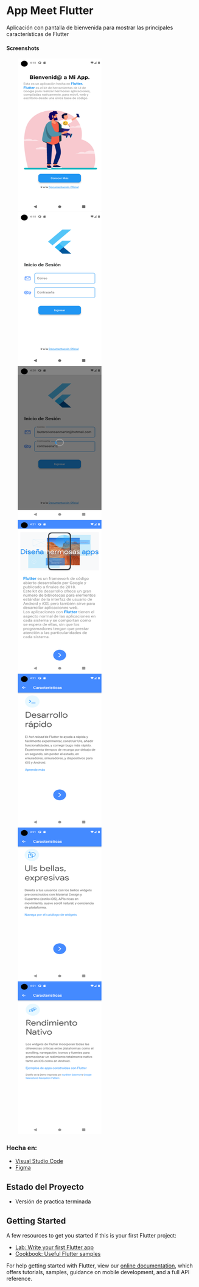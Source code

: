 # App Meet Flutter

Aplicación con pantalla de bienvenida para mostrar las principales características de Flutter

#### Screenshots
<img alt="captura1" hspace="30" height="400" src="/assets/screenshots/Screenshot_1659975529.png" width="220"/><img alt="captura2" hspace="30" height="400" src="/assets/screenshots/Screenshot_1659975538.png" width="220"/><img alt="captura3" hspace="30" height="400" src="/assets/screenshots/Screenshot_1659975650.png" width="220"/><img alt="captura4" hspace="30" height="400" src="/assets/screenshots/Screenshot_1659975662.png" width="220"/><img alt="captura5" hspace="30" height="400" src="/assets/screenshots/Screenshot_1659975667.png" width="220"/><img alt="captura6" hspace="30" height="400" src="/assets/screenshots/Screenshot_1659975669.png" width="220"/><img alt="captura7" hspace="30" height="400" src="/assets/screenshots/Screenshot_1659975671.png" width="220"/>

### Hecha en:

* [Visual Studio Code](https://code.visualstudio.com)
* [Figma](https://www.figma.com)

## Estado del Proyecto

-  Versión de practica terminada

<!--## Contacto

Lautaro San Martin
-  Github: [Laut1114](https://github.com/Laut1114)
-  Twitter: [@Lautaro_ivan](https://twitter.com/Lautaro_ivan) 
-  Correo: lautaroivansanmartin@hotmail.com
-  LinkedIn: [www.linkedin.com/in/lautaro-sanmartin](www.linkedin.com/in/lautaro-sanmartin)-->


## Getting Started

A few resources to get you started if this is your first Flutter project:

- [Lab: Write your first Flutter app](https://flutter.dev/docs/get-started/codelab)
- [Cookbook: Useful Flutter samples](https://flutter.dev/docs/cookbook)

For help getting started with Flutter, view our
[online documentation](https://flutter.dev/docs), which offers tutorials,
samples, guidance on mobile development, and a full API reference.

